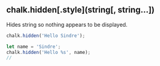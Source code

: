 ## chalk.hidden\[.style\](string[, string...])

Hides string so nothing appears to be displayed.

```js
chalk.hidden('Hello Sindre');

let name = 'Sindre';
chalk.hidden('Hello %s', name);
// 
```